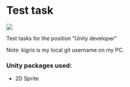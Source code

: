 # Test task
[![](https://img.shields.io/github/v/release/Donatoz/Test-task?include_prereleases&style=for-the-badge)](https://github.com/Donatoz/Test-task/releases/tag/v1.0.0)

 Test tasks for the position "Unity developer"
 
 Note: kigris is my local git username on my PC.

### Unity packages used:
 - 2D Sprite

